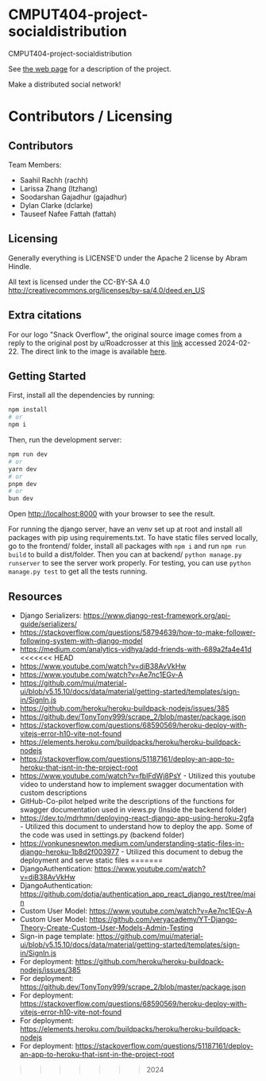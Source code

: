 # CMPUT404-project-socialdistribution

CMPUT404-project-socialdistribution

See [the web page](https://uofa-cmput404.github.io/general/project.html) for a description of the project.

Make a distributed social network!

# Contributors / Licensing

## Contributors

Team Members:

- Saahil Rachh (rachh)
- Larissa Zhang (ltzhang)
- Soodarshan Gajadhur (gajadhur)
- Dylan Clarke (dclarke)
- Tauseef Nafee Fattah (fattah)

## Licensing

Generally everything is LICENSE'D under the Apache 2 license by Abram Hindle.

All text is licensed under the CC-BY-SA 4.0 http://creativecommons.org/licenses/by-sa/4.0/deed.en_US

## Extra citations

For our logo "Snack Overflow", the original source image comes from a reply to the original post by u/Roadcrosser at this [link](https://www.reddit.com/r/ProgrammerHumor/comments/2vadys/comment/cofylak/?utm_source=share&utm_medium=web3x&utm_name=web3xcss&utm_term=1&utm_content=share_button) accessed 2024-02-22. The direct link to the image is available [here](https://i.imgur.com/jSUHoMZ.png).

## Getting Started

First, install all the dependencies by running:
```bash
npm install
# or
npm i
```

Then, run the development server:

```bash
npm run dev
# or
yarn dev
# or
pnpm dev
# or
bun dev
```
Open [http://localhost:8000](http://localhost:8000) with your browser to see the result.

For running the django server, have an venv set up at root and install all packages with pip using requirements.txt.
To have static files served locally, go to the frontend/ folder, install all packages with `npm i` and run `npm run build` to build a dist/folder.
Then you can at backend/ `python manage.py runserver` to see the server work properly.
For testing, you can use `python manage.py test` to get all the tests running. 

## Resources
- Django Serializers: https://www.django-rest-framework.org/api-guide/serializers/
- https://stackoverflow.com/questions/58794639/how-to-make-follower-following-system-with-django-model
- https://medium.com/analytics-vidhya/add-friends-with-689a2fa4e41d
<<<<<<< HEAD
- https://www.youtube.com/watch?v=diB38AvVkHw
- https://www.youtube.com/watch?v=Ae7nc1EGv-A
- https://github.com/mui/material-ui/blob/v5.15.10/docs/data/material/getting-started/templates/sign-in/SignIn.js
- https://github.com/heroku/heroku-buildpack-nodejs/issues/385
- https://github.dev/TonyTony999/scrape_2/blob/master/package.json
- https://stackoverflow.com/questions/68590569/heroku-deploy-with-vitejs-error-h10-vite-not-found
- https://elements.heroku.com/buildpacks/heroku/heroku-buildpack-nodejs
- https://stackoverflow.com/questions/51187161/deploy-an-app-to-heroku-that-isnt-in-the-project-root
- https://www.youtube.com/watch?v=fbIFdWj8PsY - Utilized this youtube video to understand how to implement swagger documentation with custom descriptions
- GitHub-Co-pilot helped write the descriptions of the functions for swagger documentation used in views.py (Inside the backend folder)
- https://dev.to/mdrhmn/deploying-react-django-app-using-heroku-2gfa - Utilized this document to understand how to deploy the app. Some of the code was used in settings.py (backend folder)
- https://vonkunesnewton.medium.com/understanding-static-files-in-django-heroku-1b8d2f003977 - Utilized this document to debug the deployment and serve static files
=======
- DjangoAuthentication: https://www.youtube.com/watch?v=diB38AvVkHw
- DjangoAuthentication: https://github.com/dotja/authentication_app_react_django_rest/tree/main
- Custom User Model: https://www.youtube.com/watch?v=Ae7nc1EGv-A
- Custom User Model: https://github.com/veryacademy/YT-Django-Theory-Create-Custom-User-Models-Admin-Testing
- Sign-in page template: https://github.com/mui/material-ui/blob/v5.15.10/docs/data/material/getting-started/templates/sign-in/SignIn.js
- For deployment: https://github.com/heroku/heroku-buildpack-nodejs/issues/385
- For deployment: https://github.dev/TonyTony999/scrape_2/blob/master/package.json
- For deployment: https://stackoverflow.com/questions/68590569/heroku-deploy-with-vitejs-error-h10-vite-not-found
- For deployment: https://elements.heroku.com/buildpacks/heroku/heroku-buildpack-nodejs
- For deployment: https://stackoverflow.com/questions/51187161/deploy-an-app-to-heroku-that-isnt-in-the-project-root
>>>>>>> 2024
